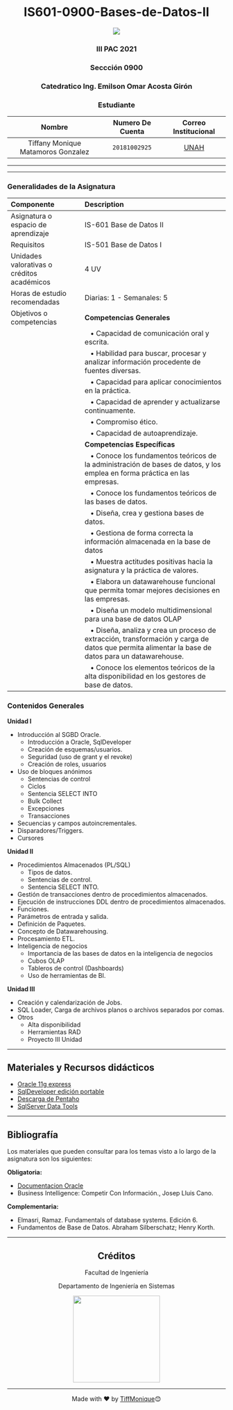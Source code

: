 <div align="center">
  <h1 >IS601-0900-Bases-de-Datos-II</h1>
    <img src="https://blog.krowdy.com/hs-fs/hubfs/Campa%C3%B1a%201%20-%20Noviembre%202019/Blogpost/Im%C3%A1genes/base-de-datos-para-proceso-de-seleccion.jpg?width=842&name=base-de-datos-para-proceso-de-seleccion.jpg"> </img> 
    
<!-- Encabezado -->
### III PAC 2021  
### Seccción 0900
### Catedratico **Ing. Emilson Omar Acosta Girón**

### Estudiante 
| Nombre | Numero De Cuenta | Correo Institucional |
|:-------------:| :-----:|:-----:|
| Tiffany Monique Matamoros Gonzalez | `20181002925` | [UNAH](mailto:tiffany.matamoros@unah.hn) |

</div>

_______
_______

### Generalidades de la Asignatura

| Componente    | Description                |
| :-------- | :-------------------------|
| Asignatura o espacio de aprendizaje  | IS-601 Base de Datos II |
|Requisitos| IS-501 Base de Datos I
|Unidades valorativas o créditos académicos| 4 UV
|Horas de estudio recomendadas| Diarias: 1 - Semanales: 5
|Objetivos o competencias| **Competencias Generales**
|                          |   &nbsp;&nbsp;&nbsp;• Capacidad de comunicación oral y escrita.
|                          |   &nbsp;&nbsp;&nbsp;• Habilidad para buscar, procesar y analizar información procedente de fuentes diversas.
|                           |  &nbsp;&nbsp;&nbsp;• Capacidad para aplicar conocimientos en la práctica.
|                          |   &nbsp;&nbsp;&nbsp;• Capacidad de aprender y actualizarse continuamente.
|                         |    &nbsp;&nbsp;&nbsp;• Compromiso ético.
|                         |   &nbsp;&nbsp;&nbsp;• Capacidad de autoaprendizaje.
||**Competencias Específicas**
||&nbsp;&nbsp;&nbsp;• Conoce los fundamentos teóricos de la administración de bases de datos, y los emplea en forma práctica en las empresas.
||&nbsp;&nbsp;&nbsp;• Conoce los fundamentos teóricos de las bases de datos.
||&nbsp;&nbsp;&nbsp;• Diseña, crea y gestiona bases de datos.
||&nbsp;&nbsp;&nbsp;• Gestiona de forma correcta la información almacenada en la base de datos
||&nbsp;&nbsp;&nbsp;• Muestra actitudes positivas hacia la asignatura y la práctica de valores.
||&nbsp;&nbsp;&nbsp;• Elabora un datawarehouse funcional que permita tomar mejores decisiones en las empresas.
||&nbsp;&nbsp;&nbsp;• Diseña un modelo multidimensional para una base de datos OLAP
||&nbsp;&nbsp;&nbsp;• Diseña, analiza y crea un proceso de extracción, transformación y carga de datos que permita alimentar la base de datos para un datawarehouse.
||&nbsp;&nbsp;&nbsp;• Conoce los elementos teóricos de la alta disponibilidad en los gestores de base de datos.

### Contenidos Generales


 **Unidad I**  
 - Introducción al SGBD Oracle.
    - Introducción a Oracle, SqlDeveloper
    - Creación de esquemas/usuarios.
    - Seguridad (uso de grant y el revoke)
    - Creación de roles, usuarios 
- Uso de bloques anónimos
    - Sentencias de control
    - Ciclos
    - Sentencia SELECT INTO
    - Bulk Collect
    - Excepciones
    - Transacciones
- Secuencias y campos autoincrementales.
- Disparadores/Triggers.
- Cursores

**Unidad II**
- Procedimientos Almacenados (PL/SQL)
  - Tipos de datos.
  - Sentencias de control.
  - Sentencia SELECT INTO.
- Gestión de transacciones dentro de procedimientos almacenados.
- Ejecución de instrucciones DDL dentro de procedimientos almacenados.
- Funciones.
- Parámetros de entrada y salida.
- Definición de Paquetes.
- Concepto de Datawarehousing.
- Procesamiento ETL.
- Inteligencia de negocios
  - Importancia de las bases de datos en la inteligencia de negocios
  - Cubos OLAP
  - Tableros de control (Dashboards)
  - Uso de herramientas de BI.
  
**Unidad III**
- Creación y calendarización de Jobs.
- SQL Loader, Carga de archivos planos o archivos separados por comas.
- Otros
  - Alta disponibilidad
  - Herramientas RAD
  - Proyecto III Unidad
___________  
## Materiales y Recursos didácticos
- [Oracle 11g express](https://mega.nz/file/tkFXTQoR#__Px5kB4Da5EZk-rE-KJ1K3JQzunQP2OJQ8uaACI7Ws) 
- [SqlDeveloper edición portable](https://mega.nz/file/p58WkRAQ#iD4w3g4XSgJPCr10vZidae-IBcpi_UIRNScL5OrU_7c) 
- [Descarga de Pentaho](https://drive.google.com/file/d/1YxZfSMdk_f4fCKbe93yh278RNzQIMkBK/view) 
- [SqlServer Data Tools ](https://docs.microsoft.com/en-us/sql/ssdt/download-sql-server-data-tools-ssdt?view=sql-server-ver15) 

__________
## Bibliografía
Los materiales que pueden consultar para los temas visto a lo largo de la asignatura
son los siguientes:

**Obligatoria:**
- [Documentacion Oracle](https://docs.oracle.com/cd/E11882_01/index.htm) 
- Business Intelligence: Competir Con Información., Josep Lluis Cano.

**Complementaria:**
- Elmasri, Ramaz. Fundamentals of database systems. Edición 6.
- Fundamentos de Base de Datos. Abraham Silberschatz; Henry Korth.

_________

<div align="center">
  <h2>Créditos</h2>
  <p>Facultad de Ingeniería</p>
  <p>Departamento de Ingeniería en Sistemas</p>
  <img src="https://dircom.unah.edu.hn/dmsdocument/7509-unah-version-horizontal-png" width="200px"></img> 
</div>

______
<div align="center">
 Made with ❤️ by <a href="https://github.com/TiffMonique" >TiffMonique</a>😊

</div>



